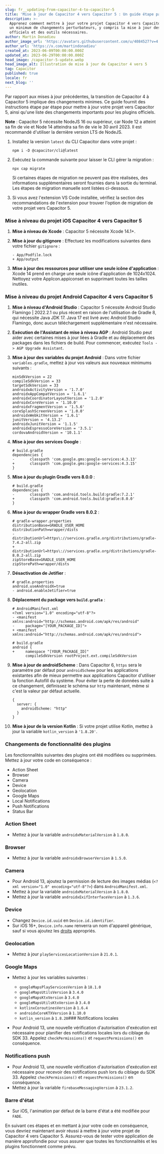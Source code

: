 ```yaml
---
slug: fr__updating-from-capacitor-4-to-capacitor-5
title: 'Mise à jour de Capacitor 4 vers Capacitor 5 : Un guide étape par étape'
description: >-
  Apprenez comment mettre à jour votre projet Capacitor 4 vers Capacitor 5 avec
  un minimum de changements perturbateurs, y compris la mise à jour des plugins
  officiels et des outils nécessaires.
author: Martin Donadieu
author_image_url: 'https://avatars.githubusercontent.com/u/4084527?v=4'
author_url: 'https://x.com/martindonadieu'
created_at: 2023-06-09T00:00:00.000Z
updated_at: 2023-06-29T00:00:00.000Z
head_image: /capacitor-5-update.webp
head_image_alt: Illustration de mise à jour de Capacitor 4 vers 5
tag: Capacitor
published: true
locale: fr
next_blog: ''
---
```


Par rapport aux mises à jour précédentes, la transition de Capacitor 4 à Capacitor 5 implique des changements minimes. Ce guide fournit des instructions étape par étape pour mettre à jour votre projet vers Capacitor 5, ainsi qu'une liste des changements importants pour les plugins officiels.

**Note** : Capacitor 5 nécessite NodeJS 16 ou supérieur, car Node 12 a atteint sa fin de vie et Node 14 atteindra sa fin de vie le 30 avril 2023. Il est recommandé d'utiliser la dernière version LTS de NodeJS.

1. Installez la version `latest` du CLI Capacitor dans votre projet :

   ```
   npm i -D @capacitor/cli@latest
   ```

2. Exécutez la commande suivante pour laisser le CLI gérer la migration :

   ```
   npx cap migrate
   ```

   Si certaines étapes de migration ne peuvent pas être réalisées, des informations supplémentaires seront fournies dans la sortie du terminal. Les étapes de migration manuelle sont listées ci-dessous.

3. Si vous avez l'extension VS Code installée, vérifiez la section des recommandations de l'extension pour trouver l'option de migration de votre projet vers Capacitor 5.

### Mise à niveau du projet iOS Capacitor 4 vers Capacitor 5

1. **Mise à niveau de Xcode** : Capacitor 5 nécessite Xcode 14.1+.

2. **Mise à jour du gitignore** : Effectuez les modifications suivantes dans votre fichier `gitignore` :

   ```
   - App/Podfile.lock
   + App/output
   ```

3. **Mise à jour des ressources pour utiliser une seule icône d'application** : Xcode 14 prend en charge une seule icône d'application de 1024x1024. Nettoyez votre AppIcon.appiconset en supprimant toutes les tailles inutiles.

### Mise à niveau du projet Android Capacitor 4 vers Capacitor 5

1. **Mise à niveau d'Android Studio** : Capacitor 5 nécessite Android Studio Flamingo | 2022.2.1 ou plus récent en raison de l'utilisation de Gradle 8, qui nécessite Java JDK 17. Java 17 est livré avec Android Studio Flamingo, donc aucun téléchargement supplémentaire n'est nécessaire.

2. **Exécution de l'Assistant de mise à niveau AGP** : Android Studio peut aider avec certaines mises à jour liées à Gradle et au déplacement des packages dans les fichiers de build. Pour commencer, exécutez `Tools -> AGP Upgrade Assistant`.

3. **Mise à jour des variables du projet Android** : Dans votre fichier `variables.gradle`, mettez à jour vos valeurs aux nouveaux minimums suivants :

   ```
   minSdkVersion = 22
   compileSdkVersion = 33
   targetSdkVersion = 33
   androidxActivityVersion = '1.7.0'
   androidxAppCompatVersion = '1.6.1'
   androidxCoordinatorLayoutVersion = '1.2.0'
   androidxCoreVersion = '1.10.0'
   androidxFragmentVersion = '1.5.6'
   coreSplashScreenVersion = '1.0.0'
   androidxWebkitVersion = '1.6.1'
   junitVersion = '4.13.2'
   androidxJunitVersion = '1.1.5'
   androidxEspressoCoreVersion = '3.5.1'
   cordovaAndroidVersion = '10.1.1'
   ```

4. **Mise à jour des services Google** :

   ```
   # build.gradle
   dependencies {
   -       classpath 'com.google.gms:google-services:4.3.13'
   +       classpath 'com.google.gms:google-services:4.3.15'
   }
   ```

5. **Mise à jour du plugin Gradle vers 8.0.0** :

   ```
   # build.gradle
   dependencies {
   -       classpath 'com.android.tools.build:gradle:7.2.1'
   +       classpath 'com.android.tools.build:gradle:8.0.0'
   }
   ```

6. **Mise à jour du wrapper Gradle vers 8.0.2** :

   ```
   # gradle-wrapper.properties
   distributionBase=GRADLE_USER_HOME
   distributionPath=wrapper/dists
   - distributionUrl=https\://services.gradle.org/distributions/gradle-7.4.2-all.zip
   + distributionUrl=https\://services.gradle.org/distributions/gradle-8.0.2-all.zip
   zipStoreBase=GRADLE_USER_HOME
   zipStorePath=wrapper/dists
   ```

7. **Désactivation de Jetifier** :

   ```
   # gradle.properties
   android.useAndroidX=true
   - android.enableJetifier=true
   ```

8. **Déplacement du package vers `build.gradle`** :

   ```
   # AndroidManifest.xml
   <?xml version="1.0" encoding="utf-8"?>
   - <manifest xmlns:android="http://schemas.android.com/apk/res/android"
   -     package="[YOUR_PACKAGE_ID]">
   + <manifest xmlns:android="http://schemas.android.com/apk/res/android">
   ```

   ```
   # build.gradle
   android {
   +     namespace "[YOUR_PACKAGE_ID]"
         compileSdkVersion rootProject.ext.compileSdkVersion
   ```

9. **Mise à jour de androidScheme** : Dans Capacitor 6, `https` sera le paramètre par défaut pour `androidScheme` pour les applications existantes afin de mieux permettre aux applications Capacitor d'utiliser la fonction Autofill du système. Pour éviter la perte de données suite à ce changement, définissez le schéma sur `http` maintenant, même si c'est la valeur par défaut actuelle.

   ```
   {
     server: {
       androidScheme: "http"
     }
   }
   ```

10. **Mise à jour de la version Kotlin** : Si votre projet utilise Kotlin, mettez à jour la variable `kotlin_version` à `'1.8.20'`.

### Changements de fonctionnalité des plugins

Les fonctionnalités suivantes des plugins ont été modifiées ou supprimées. Mettez à jour votre code en conséquence :

- Action Sheet
- Browser
- Camera
- Device
- Geolocation
- Google Maps
- Local Notifications
- Push Notifications
- Status Bar

### Action Sheet

- Mettez à jour la variable `androidxMaterialVersion` à `1.8.0`.

### Browser

- Mettez à jour la variable `androidxBrowserVersion` à `1.5.0`.

### Camera

- Pour Android 13, ajoutez la permission de lecture des images médias (`<?xml version="1.0" encoding="utf-8"?>`) dans `AndroidManifest.xml`.
- Mettez à jour la variable `androidxMaterialVersion` à `1.8.0`.
- Mettez à jour la variable `androidxExifInterfaceVersion` à `1.3.6`.

### Device

- Changez `Device.id.uuid` en `Device.id.identifier`.
- Sur iOS 16+, `Device.info.name` renverra un nom d'appareil générique, sauf si vous ajoutez les [droits](https://developer.apple.com/documentation/bundleresources/entitlements/com_apple_developer_device-information_user-assigned-device-name/) appropriés.

### Geolocation

- Mettez à jour `playServicesLocationVersion` à `21.0.1`.

### Google Maps

- Mettez à jour les variables suivantes :
  - `googleMapsPlayServicesVersion` à `18.1.0`
  - `googleMapsUtilsVersion` à `3.4.0`
  - `googleMapsKtxVersion` à `3.4.0`
  - `googleMapsUtilsKtxVersion` à `3.4.0`
  - `kotlinxCoroutinesVersion` à `1.6.4`
  - `androidxCoreKTXVersion` à `1.10.0`
  - `kotlin_version` à `1.8.20`### Notifications locales

- Pour Android 13, une nouvelle vérification d'autorisation d'exécution est nécessaire pour planifier des notifications locales lors du ciblage du SDK 33. Appelez `checkPermissions()` et `requestPermissions()` en conséquence.

### Notifications push

- Pour Android 13, une nouvelle vérification d'autorisation d'exécution est nécessaire pour recevoir des notifications push lors du ciblage du SDK 33. Appelez `checkPermissions()` et `requestPermissions()` en conséquence.
- Mettez à jour la variable `firebaseMessagingVersion` à `23.1.2`.

### Barre d'état

- Sur iOS, l'animation par défaut de la barre d'état a été modifiée pour `FADE`.

En suivant ces étapes et en mettant à jour votre code en conséquence, vous devriez maintenant avoir réussi à mettre à jour votre projet de Capacitor 4 vers Capacitor 5. Assurez-vous de tester votre application de manière approfondie pour vous assurer que toutes les fonctionnalités et les plugins fonctionnent comme prévu.
